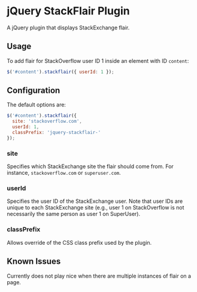 # jQuery StackFlair Plugin

A jQuery plugin that displays StackExchange flair.

## Usage

To add flair for StackOverflow user ID 1 inside an element with ID `content`:

```javascript
$('#content').stackflair({ userId: 1 });
```

## Configuration

The default options are:

```javascript
$('#content').stackflair({
  site: 'stackoverflow.com',
  userId: 1,
  classPrefix: 'jquery-stackflair-'
});
```

### site
Specifies which StackExchange site the flair should come from. For instance, `stackoverflow.com` or `superuser.com`.

### userId
Specifies the user ID of the StackExchange user. Note that user IDs are unique to each StackExchange site (e.g., user 1 on StackOverflow is not necessarily the same person as user 1 on SuperUser).

### classPrefix
Allows override of the CSS class prefix used by the plugin.

## Known Issues

Currently does not play nice when there are multiple instances of flair on a page.